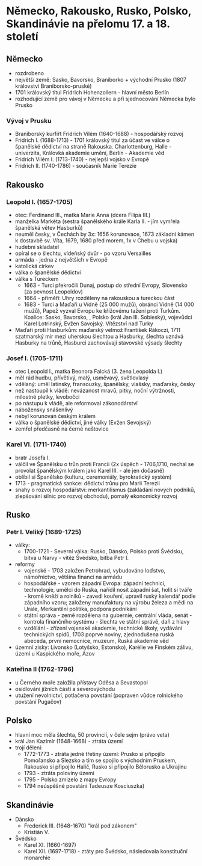 # Německo, Rakousko, Rusko, Polsko, Skandinávie na přelomu 17. a 18. století

## Německo
  - rozdrobeno
  - největší země: Sasko, Bavorsko, Braniborko + východní Prusko (1807 království Braniborsko-pruské)
  - 1701 královský titul Fridrich Hohenzollern - hlavní město Berlín
  - rozhodující země pro vávoj v Německu a při sjednocování Německa bylo Prusko

### Vývoj v Prusku
  - Braniborský kurfiřt Fridrich Vilém (1640-1688) - hospodářský rozvoj
  - Fridrich I. (1688-1713) - 1701 královský titul za účast ve válce o španělské dědictví na straně Rakouska. Charlottenburg, Halle - univerzita, Královká akademie umění, Berlín - Akademie věd
  - Fridrich Vilém I. (1713-1740) - nejlepší vojsko v Evropě
  - Fridrich II. (1740-1786) - současník Marie Terezie

## Rakousko
### Leopold I. (1657-1705)
  - otec: Ferdinand III., matka Marie Anna (dcera Filipa III.)
  - manželka Markéta (sestra španělského krále Karla II. - jím vymřela španělská větev Hasburků)
  - neuměl česky, v Čechách by 3x: 1656 korunovace, 1673 základní kámen k dostavbě sv. Víta, 1679, 1680 před morem, 1x v Chebu u vojska)
  - hudební skladatel
  - opíral se o šlechtu, vídeňský dvůr - po vzoru Versailles
  - armáda - jedna z největších v Evropě
  - katolická církev
  - válka o španělské dědictví
  - válka s Tureckem
    - 1663 - Turci překročili Dunaj, postup do střední Evropy, Slovensko (za pevnost Leopoldov)
    - 1664 - příměří: Uhry rozděleny na rakouskou a tureckou část
    - 1683 - Turci a Maďaři u Vídně (25 000 mužů), obránci Vídně (14 000 mužů), Papež vyzval Evropu ke křížovému tažení proti Turkům. Koalice: Sasko, Bavorsko, , Polsko (král Jan III. Sobieský), vojevůdci Karel Lotrinský, Evžen Savojský. Vítězství nad Turky
  - Maďaři proti Hasburkům: maďarský velmož František Rákoczi, 1711 szatmarský mír mezi uherskou šlechtou a Hasburky, šlechta uznává Hasburky na trůně, Hasburci zachovávají stavovské výsady šlechty

### Josef I. (1705-1711)
  - otec Leopold I., matka Beonora Falcká (3. žena Leopolda I.)
  - měl rád hudbu, přívětivý, malý, usměvavý, světlovlasý
  - vdělaný: uměl latinsky, fransouzky, španělsky, vlašsky, maďarsky, česky
  - než nastoupil k vládě: nevázanost mravů, pitky, noční výtržnosti, milostné pletky, levobočci
  - po nástupu k vládě, ale reformoval zákonodárství
  - nábožensky snášenlivý
  - nebyl korunován českým králem
  - válka o španělské dědictví, jiné války (Evžen Sevojský)
  - zemřel předčasně na černé neštovice

### Karel VI. (1711-1740)
  - bratr Josefa I.
  - válčil ve Španělsku o trůn proti Francii (2x úspěch - 1706,1710, nechal se provolat španělským králem jako Karel III. - ale jen dočasně)
  - oblíbil si Španělsko (kulturu, ceremoniály, byrokratický systém)
  - 1713 - pragmatická sankce: dědictví trůnu pro Marii Terezii
  - snahy o rozvoj hospodářství: merkantilismus (zakládání nových podniků, zlepšování silnic pro rozvoj obchodu), pomalý ekonomický rozvoj


## Rusko
### Petr I. Veliký (1689-1725)
  - války:
    - 1700-1721 - Severní válka: Rusko, Dánsko, Polsko proti Švédsku, bitva u Narvy - vítěz Švédsko, bitba Petr I.
  - reformy
    - vojenské - 1703 založen Petrohrad, vybudováno loďstvo, námořnictvo, většina financí na armádu
    - hospodářské - vzorem západní Evropa: západní technici, technologie, umělci do Ruska, nařídil nosit západní šat, holit si tváře - kromě kněží a rolníků - zavedl kouření, upravil ruský kalendář podle západního vzoru; založeny manufaktury na výrobu železa a mědi na Urale, Merkantilní politika, podpora podnikání
    - státní správa - země rozdělena na gubernie, centrální vláda, senát - kontrola finančního systému - šlechta ve státní správě, daň z hlavy
    - vzdělání - zřízení vojenské akademie, technické školy, vydávání technických spidů, 1703 poprvé noviny, zjednodušena ruská abeceda, první nemocnice, muzeum, Ruská akademie věd
  - územní zisky: Livonsko (Lotyšsko, Estonsko), Karélie ve Finském zálivu, území u Kaspického moře, Azov

### Kateřina II (1762-1796)
  - u Černého moře založila přístavy Oděsa a Sevastopol
  - osídlování jížních částí a severovýchodu
  - utužení nevolnictví, potlačena povstání (popraven vůdce rolnického povstání Pugačov)


## Polsko
  - hlavní moc měla šlechta, 50 provincií, v čele sejm (právo veta)
  - král Jan Kazimír (1648-1668) - ztráta území
  - trojí dělení:
    - 1772-1773 - ztráta jedné třetiny území: Prusko si připojilo Pomořansko a Slezsko a tím se spojilo s východním Pruskem, Rakousko si připojilo Halič, Rusko si připojilo Bělorusko a Ukrajinu
    - 1793 - ztráta poloviny území
    - 1795 - Polsko zmizelo z mapy Evropy
    - 1794 neúspěšné povstání Tadeusze Kosciuszka)

## Skandinávie
  - Dánsko
    - Frederick III. (1648-1670) "král pod zákonem"
    - Kristián V.
  - Švédsko
    - Karel XI. (1660-1697)
    - Karel XII. (1697-1718) - ztáty pro Švédsko, následovala konstituční monarchie
